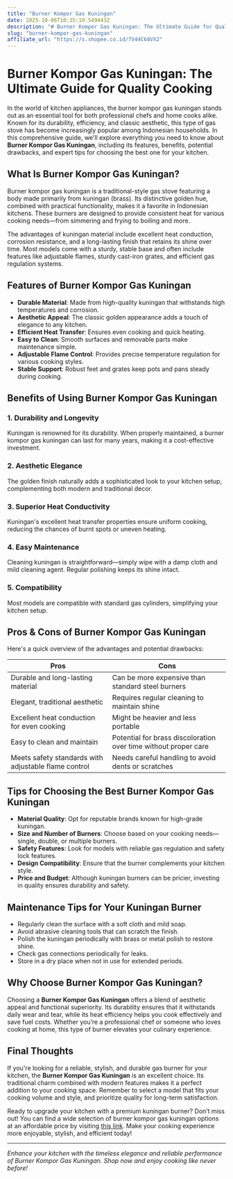 ```yaml
---
title: "Burner Kompor Gas Kuningan"
date: 2025-10-06T10:35:19.549443Z
description: "# Burner Kompor Gas Kuningan: The Ultimate Guide for Quality Cooking..."
slug: "burner-kompor-gas-kuningan"
affiliate_url: "https://s.shopee.co.id/7V44C68VX2"
---
```

# Burner Kompor Gas Kuningan: The Ultimate Guide for Quality Cooking

In the world of kitchen appliances, the burner kompor gas kuningan stands out as an essential tool for both professional chefs and home cooks alike. Known for its durability, efficiency, and classic aesthetic, this type of gas stove has become increasingly popular among Indonesian households. In this comprehensive guide, we'll explore everything you need to know about **Burner Kompor Gas Kuningan**, including its features, benefits, potential drawbacks, and expert tips for choosing the best one for your kitchen.

## What Is Burner Kompor Gas Kuningan?

Burner kompor gas kuningan is a traditional-style gas stove featuring a body made primarily from kuningan (brass). Its distinctive golden hue, combined with practical functionality, makes it a favorite in Indonesian kitchens. These burners are designed to provide consistent heat for various cooking needs—from simmering and frying to boiling and more.

The advantages of kuningan material include excellent heat conduction, corrosion resistance, and a long-lasting finish that retains its shine over time. Most models come with a sturdy, stable base and often include features like adjustable flames, sturdy cast-iron grates, and efficient gas regulation systems.

## Features of Burner Kompor Gas Kuningan

- **Durable Material**: Made from high-quality kuningan that withstands high temperatures and corrosion.
- **Aesthetic Appeal**: The classic golden appearance adds a touch of elegance to any kitchen.
- **Efficient Heat Transfer**: Ensures even cooking and quick heating.
- **Easy to Clean**: Smooth surfaces and removable parts make maintenance simple.
- **Adjustable Flame Control**: Provides precise temperature regulation for various cooking styles.
- **Stable Support**: Robust feet and grates keep pots and pans steady during cooking.

## Benefits of Using Burner Kompor Gas Kuningan

### 1. Durability and Longevity
Kuningan is renowned for its durability. When properly maintained, a burner kompor gas kuningan can last for many years, making it a cost-effective investment.

### 2. Aesthetic Elegance
The golden finish naturally adds a sophisticated look to your kitchen setup, complementing both modern and traditional decor.

### 3. Superior Heat Conductivity
Kuningan's excellent heat transfer properties ensure uniform cooking, reducing the chances of burnt spots or uneven heating.

### 4. Easy Maintenance
Cleaning kuningan is straightforward—simply wipe with a damp cloth and mild cleaning agent. Regular polishing keeps its shine intact.

### 5. Compatibility
Most models are compatible with standard gas cylinders, simplifying your kitchen setup.

## Pros & Cons of Burner Kompor Gas Kuningan

Here's a quick overview of the advantages and potential drawbacks:

| **Pros** | **Cons** |
| --- | --- |
| Durable and long-lasting material | Can be more expensive than standard steel burners |
| Elegant, traditional aesthetic | Requires regular cleaning to maintain shine |
| Excellent heat conduction for even cooking | Might be heavier and less portable |
| Easy to clean and maintain | Potential for brass discoloration over time without proper care |
| Meets safety standards with adjustable flame control | Needs careful handling to avoid dents or scratches |

## Tips for Choosing the Best Burner Kompor Gas Kuningan

- **Material Quality**: Opt for reputable brands known for high-grade kuningan.
- **Size and Number of Burners**: Choose based on your cooking needs—single, double, or multiple burners.
- **Safety Features**: Look for models with reliable gas regulation and safety lock features.
- **Design Compatibility**: Ensure that the burner complements your kitchen style.
- **Price and Budget**: Although kuningan burners can be pricier, investing in quality ensures durability and safety.

## Maintenance Tips for Your Kuningan Burner

- Regularly clean the surface with a soft cloth and mild soap.
- Avoid abrasive cleaning tools that can scratch the finish.
- Polish the kuningan periodically with brass or metal polish to restore shine.
- Check gas connections periodically for leaks.
- Store in a dry place when not in use for extended periods.

## Why Choose Burner Kompor Gas Kuningan?

Choosing a **Burner Kompor Gas Kuningan** offers a blend of aesthetic appeal and functional superiority. Its durability ensures that it withstands daily wear and tear, while its heat efficiency helps you cook effectively and save fuel costs. Whether you’re a professional chef or someone who loves cooking at home, this type of burner elevates your culinary experience.

## Final Thoughts

If you're looking for a reliable, stylish, and durable gas burner for your kitchen, the **Burner Kompor Gas Kuningan** is an excellent choice. Its traditional charm combined with modern features makes it a perfect addition to your cooking space. Remember to select a model that fits your cooking volume and style, and prioritize quality for long-term satisfaction.

Ready to upgrade your kitchen with a premium kuningan burner? Don’t miss out! You can find a wide selection of burner kompor gas kuningan options at an affordable price by visiting [this link](https://s.shopee.co.id/7V44C68VX2). Make your cooking experience more enjoyable, stylish, and efficient today!

---

*Enhance your kitchen with the timeless elegance and reliable performance of Burner Kompor Gas Kuningan. Shop now and enjoy cooking like never before!*
